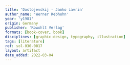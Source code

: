 ```yaml
---
title: 'Dostojevskij - Janko Lavrin'
author_name: 'Werner Rebhuhn'
year: 'y1981'
origin: Germany
publisher: 'Rowohlt Verlag'
formats: [book-cover, book]
disciplines: [graphic-design, typography, illustration]
tags: [literature]
ref: sol-030-0017
layout: artifact
date_added: 2022-03-04
---
```

